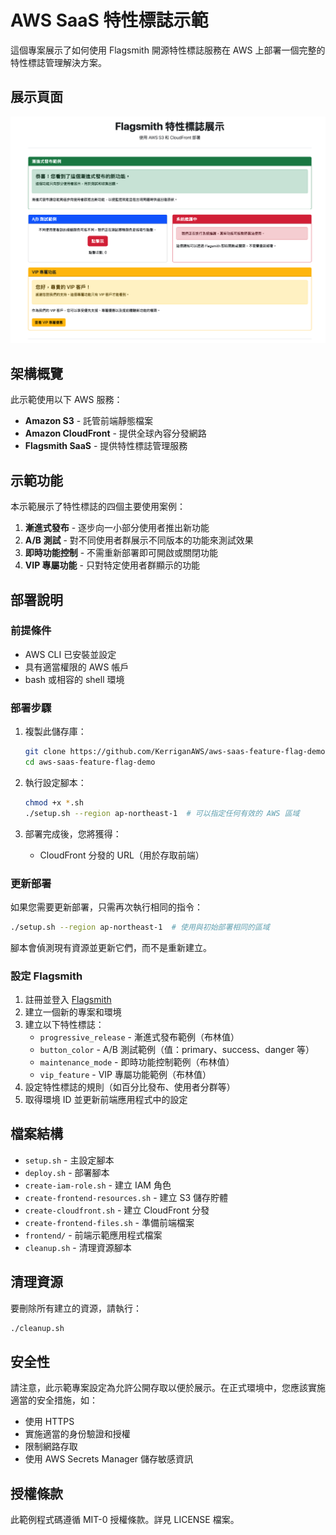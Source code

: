 # AWS SaaS 特性標誌示範

這個專案展示了如何使用 Flagsmith 開源特性標誌服務在 AWS 上部署一個完整的特性標誌管理解決方案。

## 展示頁面

![Flagsmith 特性標誌示範頁面](./images/demo-screenshot.png)

## 架構概覽

此示範使用以下 AWS 服務：

- **Amazon S3** - 託管前端靜態檔案
- **Amazon CloudFront** - 提供全球內容分發網路
- **Flagsmith SaaS** - 提供特性標誌管理服務

## 示範功能

本示範展示了特性標誌的四個主要使用案例：

1. **漸進式發布** - 逐步向一小部分使用者推出新功能
2. **A/B 測試** - 對不同使用者群展示不同版本的功能來測試效果
3. **即時功能控制** - 不需重新部署即可開啟或關閉功能
4. **VIP 專屬功能** - 只對特定使用者群顯示的功能

## 部署說明

### 前提條件

- AWS CLI 已安裝並設定
- 具有適當權限的 AWS 帳戶
- bash 或相容的 shell 環境

### 部署步驟

1. 複製此儲存庫：
   ```bash
   git clone https://github.com/KerriganAWS/aws-saas-feature-flag-demo.git
   cd aws-saas-feature-flag-demo
   ```

2. 執行設定腳本：
   ```bash
   chmod +x *.sh
   ./setup.sh --region ap-northeast-1  # 可以指定任何有效的 AWS 區域
   ```

3. 部署完成後，您將獲得：
   - CloudFront 分發的 URL（用於存取前端）

### 更新部署

如果您需要更新部署，只需再次執行相同的指令：

```bash
./setup.sh --region ap-northeast-1  # 使用與初始部署相同的區域
```

腳本會偵測現有資源並更新它們，而不是重新建立。

### 設定 Flagsmith

1. 註冊並登入 [Flagsmith](https://app.flagsmith.com/)
2. 建立一個新的專案和環境
3. 建立以下特性標誌：
   - `progressive_release` - 漸進式發布範例（布林值）
   - `button_color` - A/B 測試範例（值：primary、success、danger 等）
   - `maintenance_mode` - 即時功能控制範例（布林值）
   - `vip_feature` - VIP 專屬功能範例（布林值）
4. 設定特性標誌的規則（如百分比發布、使用者分群等）
5. 取得環境 ID 並更新前端應用程式中的設定

## 檔案結構

- `setup.sh` - 主設定腳本
- `deploy.sh` - 部署腳本
- `create-iam-role.sh` - 建立 IAM 角色
- `create-frontend-resources.sh` - 建立 S3 儲存貯體
- `create-cloudfront.sh` - 建立 CloudFront 分發
- `create-frontend-files.sh` - 準備前端檔案
- `frontend/` - 前端示範應用程式檔案
- `cleanup.sh` - 清理資源腳本

## 清理資源

要刪除所有建立的資源，請執行：

```bash
./cleanup.sh
```

## 安全性

請注意，此示範專案設定為允許公開存取以便於展示。在正式環境中，您應該實施適當的安全措施，如：

- 使用 HTTPS
- 實施適當的身份驗證和授權
- 限制網路存取
- 使用 AWS Secrets Manager 儲存敏感資訊

## 授權條款

此範例程式碼遵循 MIT-0 授權條款。詳見 LICENSE 檔案。
